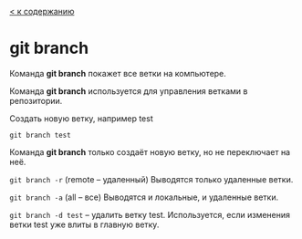 [< к содержанию](/readme.md)

# git branch

Команда **git branch** покажет все ветки на компьютере.

Команда **git branch** используется для управления ветками в репозитории.

Создать новую ветку, например test

```
git branch test
```

Команда **git branch** только создаёт новую ветку, но не переключает на неё.

```git branch -r``` (remote – удаленный) Выводятся только удаленные ветки.

```git branch -a``` (all – все) Выводятся и локальные, и удаленные ветки.

```git branch -d test``` – удалить ветку test. Используется, если изменения ветки test уже влиты в главную ветку.

